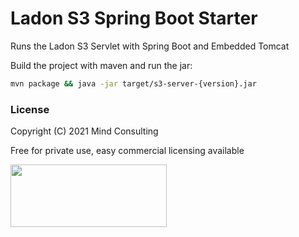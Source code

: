 # Ladon S3 Spring Boot Starter
Runs the Ladon S3 Servlet with Spring Boot and Embedded Tomcat

Build the project with maven and run the jar:
```bash
mvn package && java -jar target/s3-server-{version}.jar
```


### License
Copyright (C) 2021 Mind Consulting

Free for private use, easy commercial licensing available

<a href="https://ladon.org/"><img src="https://ladon.org/img/logo_no_bg.png" height="100" width="250" ></a>

